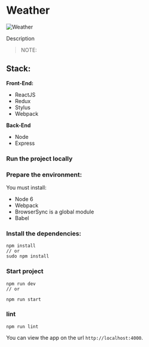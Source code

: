 # Weather 

![Weather]("https://github.com/Jessica7/desafio-frontend/assets/images/wheater-icon.png")

Description

> NOTE:

## Stack:

**Front-End:**
* ReactJS
* Redux
* Stylus 
* Webpack

**Back-End**
* Node 
* Express

### Run the project locally

### Prepare the environment:

You must install:
* Node 6 
* Webpack
* BrowserSync is a global module
* Babel

### Install the dependencies:

```JS
npm install
// or
sudo npm install
```

### Start project

```JS
npm run dev
// or

npm run start

```
### lint 

```JS
npm run lint 
```

You can view the app on the url `http://localhost:4000`.
